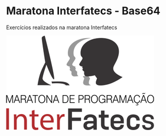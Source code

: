 # Maratona Interfatecs - Base64

Exercícios realizados na maratona Interfatecs

![Interfatecs](./interfatecs.png)
